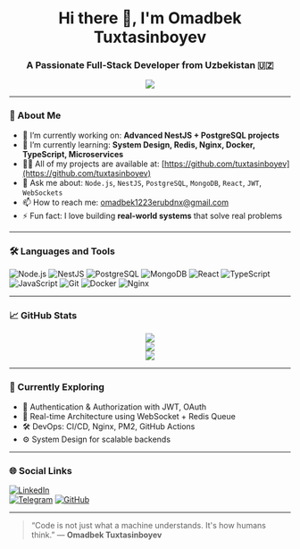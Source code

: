 <h1 align="center">Hi there 👋, I'm Omadbek Tuxtasinboyev</h1>
<h3 align="center">A Passionate Full-Stack Developer from Uzbekistan 🇺🇿</h3>

<p align="center">
  <img src="https://readme-typing-svg.demolab.com/?lines=Backend%20%26%20Frontend%20Developer;Node.js%20Lover;Always%20Learning%20New%20Things;Clean%20Code%20Advocate&center=true&width=440&height=45&pause=1000" />
</p>

---

### 🚀 About Me

- 🔭 I’m currently working on: **Advanced NestJS + PostgreSQL projects**
- 🌱 I’m currently learning: **System Design, Redis, Nginx, Docker, TypeScript, Microservices**
- 👨‍💻 All of my projects are available at: [https://github.com/tuxtasinboyev](https://github.com/tuxtasinboyev)
- 💬 Ask me about: `Node.js`, `NestJS`, `PostgreSQL`, `MongoDB`, `React`, `JWT`, `WebSockets`
- 📫 How to reach me: omadbek1223erubdnx@gmail.com
- ⚡ Fun fact: I love building **real-world systems** that solve real problems

---

### 🛠️ Languages and Tools

![Node.js](https://img.shields.io/badge/Node.js-339933?style=flat-square&logo=node.js&logoColor=white)
![NestJS](https://img.shields.io/badge/NestJS-E0234E?style=flat-square&logo=nestjs&logoColor=white)
![PostgreSQL](https://img.shields.io/badge/PostgreSQL-316192?style=flat-square&logo=postgresql&logoColor=white)
![MongoDB](https://img.shields.io/badge/MongoDB-47A248?style=flat-square&logo=mongodb&logoColor=white)
![React](https://img.shields.io/badge/React-61DAFB?style=flat-square&logo=react&logoColor=black)
![TypeScript](https://img.shields.io/badge/TypeScript-007ACC?style=flat-square&logo=typescript&logoColor=white)
![JavaScript](https://img.shields.io/badge/JavaScript-F7DF1E?style=flat-square&logo=javascript&logoColor=black)
![Git](https://img.shields.io/badge/Git-F05032?style=flat-square&logo=git&logoColor=white)
![Docker](https://img.shields.io/badge/Docker-2496ED?style=flat-square&logo=docker&logoColor=white)
![Nginx](https://img.shields.io/badge/Nginx-009639?style=flat-square&logo=nginx&logoColor=white)

---

### 📈 GitHub Stats

<p align="center">
  <img src="https://github-readme-streak-stats.herokuapp.com/?user=tuxtasinboyev&theme=radical&hide_border=true" />
  <br />
  <img src="https://github-readme-stats.vercel.app/api?username=tuxtasinboyev&show_icons=true&theme=radical&hide_border=true" />
  <br />
  <img src="https://github-readme-stats.vercel.app/api/top-langs/?username=tuxtasinboyev&layout=compact&theme=radical&hide_border=true" />
</p>

---

### 🧠 Currently Exploring

- 🔐 Authentication & Authorization with JWT, OAuth
- 🧵 Real-time Architecture using WebSocket + Redis Queue
- 🛠️ DevOps: CI/CD, Nginx, PM2, GitHub Actions
- ⚙️ System Design for scalable backends

---

### 🌐 Social Links

[![LinkedIn](https://img.shields.io/badge/LinkedIn-blue?style=flat-square&logo=linkedin&logoColor=white)](https://www.linkedin.com/)  
[![Telegram]([https://img.shields.io/badge/Telegram-26A5E4?style=flat-square&logo=telegram&logoColor=white)](https://t.me/yourusername](https://t.me/omadbek_tuxtasinboyev_1709))  
[![GitHub](https://img.shields.io/badge/GitHub-black?style=flat-square&logo=github&logoColor=white)](https://github.com/tuxtasinboyev)

---

> “Code is not just what a machine understands. It's how humans think.” — **Omadbek Tuxtasinboyev**
